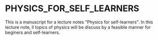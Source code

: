 # PHYSICS_FOR_SELF_LEARNERS
This is a manuscript for a lecture notes "Physics for self-learners". In this lecture note, ll topics of physics will be discuss by a feasible manner for beginers and self-learners.
